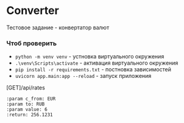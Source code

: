 # Converter
Тестовое задание - конвертатор валют


### Чтоб проверить

- `python -m venv venv` - устновка виртуального окружения
- `.\venv\Scripts\activate` - активация виртуального окружения
- `pip install -r requirements.txt` - постновка зависимостей
- `uvicorn app.main:app --reload` - запуск приложения



 [GET]/api/rates

``` 
:param c_from: EUR
:param to: RUB
:param value: 6
:return: 256.1231
```
